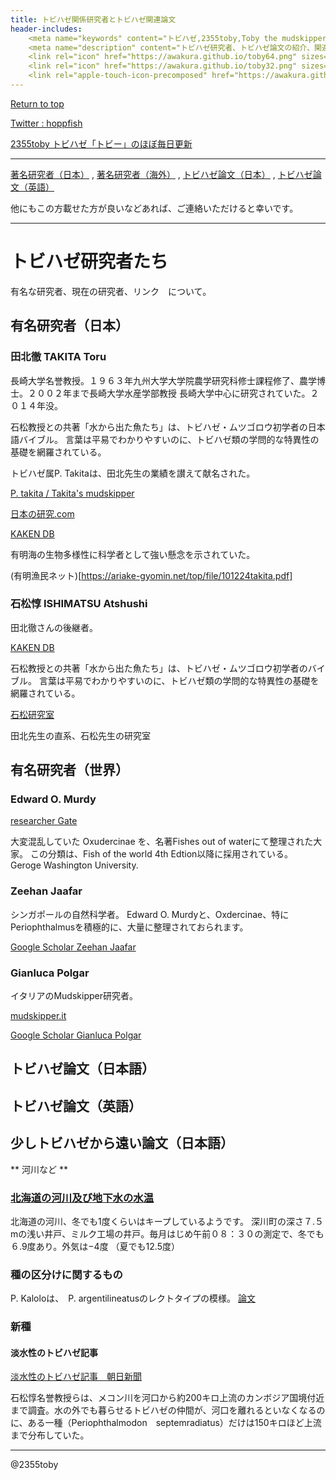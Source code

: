 ```yaml
---
title: トビハゼ関係研究者とトビハゼ関連論文
header-includes:
	<meta name="keywords" content="トビハゼ,2355toby,Toby the mudskipper,P Modestus,Papers,Researchers" />
	<meta name="description" content="トビハゼ研究者、トビハゼ論文の紹介、関連リンクなど" />
	<link rel="icon" href="https://awakura.github.io/toby64.png" sizes="64x64" type="image/png" /> 
	<link rel="icon" href="https://awakura.github.io/toby32.png" sizes="32x32" type="image/png" />  
	<link rel="apple-touch-icon-precomposed" href="https://awakura.github.io/toby150.png" />
---
```


[Return to top](https://awakura.github.io/)

[Twitter : hoppfish](https://x.com/homemaku)

[2355toby トビハゼ「トビー」のほぼ毎日更新](https://www.youtube.com/channel/UCFq06QurrYT58m7wzqy1MZQ)

---

<a href="#nobleJP">著名研究者（日本）</a> , <a href="#nobleGl">著名研究者（海外）</a> ,
<a href="#paperJP">トビハゼ論文（日本）</a> ,
<a href="#paperGl">トビハゼ論文（英語）</a>

他にもこの方載せた方が良いなどあれば、ご連絡いただけると幸いです。

---

# トビハゼ研究者たち

有名な研究者、現在の研究者、リンク　について。

<h2 id="nobleJP"> 有名研究者（日本）</h2>

### 田北徹 TAKITA Toru

長崎大学名誉教授。１９６３年九州大学大学院農学研究科修士課程修了、農学博士。２００２年まで長崎大学水産学部教授
長崎大学中心に研究されていた。２０１４年没。

石松教授との共著「水から出た魚たち」は、トビハゼ・ムツゴロウ初学者の日本語バイブル。
言葉は平易でわかりやすいのに、トビハゼ類の学問的な特異性の基礎を網羅されている。

トビハゼ属P. Takitaは、田北先生の業績を讃えて献名された。

[P. takita / Takita's mudskipper](https://eol.org/pages/46576705)

[日本の研究.com](https://research-er.jp/researchers/view/110175)

[KAKEN DB](https://nrid.nii.ac.jp/ja/nrid/1000030039721/)

有明海の生物多様性に科学者として強い懸念を示されていた。

(有明漁民ネット)[https://ariake-gyomin.net/top/file/101224takita.pdf]

### 石松惇 ISHIMATSU Atshushi

田北徹さんの後継者。

[KAKEN DB](https://nrid.nii.ac.jp/ja/nrid/1000000184565/)

石松教授との共著「水から出た魚たち」は、トビハゼ・ムツゴロウ初学者のバイブル。
言葉は平易でわかりやすいのに、トビハゼ類の学問的な特異性の基礎を網羅されている。

[石松研究室](https://mmurata0224.wixsite.com/ishimatsu)

田北先生の直系、石松先生の研究室


<h2 id="nobleGl"> 有名研究者（世界）</h2>

### Edward O. Murdy

[researcher Gate](https://www.researchgate.net/profile/Edward-Murdy)

大変混乱していた Oxudercinae を、名著Fishes out of waterにて整理された大家。
この分類は、Fish of the world 4th Edtion以降に採用されている。
Geroge Washington University.

### Zeehan Jaafar

シンガポールの自然科学者。
Edward O. Murdyと、Oxdercinae、特にPeriophthalmusを積極的に、大量に整理されておられます。

[Google Scholar Zeehan Jaafar](https://scholar.google.co.jp/citations?user=rP3KMpAAAAAJ&hl=ja)

### Gianluca Polgar

イタリアのMudskipper研究者。

[mudskipper.it](http://www.mudskipper.it/Intro.html)

[Google Scholar Gianluca Polgar](https://scholar.google.com/citations?user=fIMIuSIAAAAJ&hl=ja)



<h2 id="paperJP"> トビハゼ論文（日本語）</h2>

<h2 id="paperGl"> トビハゼ論文（英語）</h2>


<h2 id="paperJP"> 少しトビハゼから遠い論文（日本語）</h2>

** 河川など **

### [北海道の河川及び地下水の水温](https://www.jstage.jst.go.jp/article/jgeography1889/62/1/62_1_13/_pdf/-char/ja)

北海道の河川、冬でも1度くらいはキープしているようです。
深川町の深さ７.５mの浅い井戸、ミルク工場の井戸。毎月はじめ午前０８：３０の測定で、冬でも６.9度あり。外気は−4度
（夏でも12.5度）



###

### 種の区分けに関するもの

P. Kaloloは、　P. argentilineatusのレクトタイプの模様。
[論文](https://www.researchgate.net/figure/Results-of-the-ML-analyses-of-the-different-P-argentilineatus-and-P-kalolo-clades-using_fig2_260042765)

### 新種

#### 淡水性のトビハゼ記事　

[淡水性のトビハゼ記事　朝日新聞](https://www.asahi.com/articles/ASN562STYN55ULBJ00S.html)

石松惇名誉教授らは、メコン川を河口から約200キロ上流のカンボジア国境付近まで調査。水の外でも暮らせるトビハゼの仲間が、河口を離れるといなくなるのに、ある一種（Periophthalmodon　septemradiatus）だけは150キロほど上流まで分布していた。

---

@2355toby



